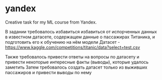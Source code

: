 # yandex
Creative task for my ML course from Yandex.

В задании требовалось избавиться избавиться от испорченных данных в известном датасете, содержащем данные о пассажирах Титаника,
и подготовить его к обучению на нём модели
Датасет - https://www.kaggle.com/competitions/titanic/data?select=test.csv

Также требовалось привести ответы на вопросы по датасету и привести некоторые интересные факты (выводы), которые удалось заметить
Затем требовалось создать датасет только из выживших пассажиров и привести выводы по нему
